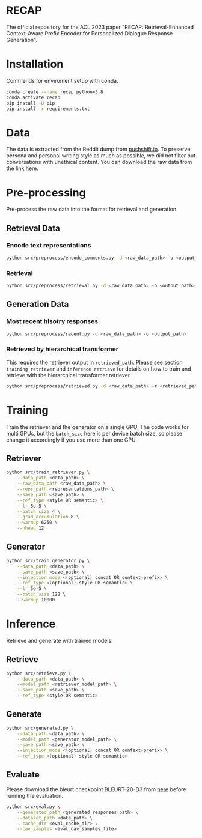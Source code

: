 # RECAP

The official repository for the ACL 2023 paper "RECAP: Retrieval-Enhanced Context-Aware Prefix Encoder for Personalized Dialogue Response Generation".

# Installation

Commends for enviroment setup with conda.
```bash
conda create --name recap python=3.8
conda activate recap
pip install -U pip
pip install -r requirements.txt

```

# Data

The data is extracted from the Reddit dump from [pushshift.io](https://pushshift.io/). To preserve persona and personal writing style as much as possible, we did not filter out conversations with unethical content. You can download the raw data from the link [here](https://drive.google.com/file/d/1YC43Pqn15E7IIb90hjtauqRbwCOqAi3x/view?usp=sharing).

# Pre-processing

Pre-process the raw data into the format for retrieval and generation.

## Retrieval Data

### Encode text representations

```bash
python src/preprocess/encode_comments.py -d <raw_data_path> -o <output_path>
```

### Retrieval

```bash
python src/preprocess/retrieval.py -d <raw_data_path> -o <output_path>
```

## Generation Data

### Most recent hisotry responses

```bash
python src/preprocess/recent.py -d <raw_data_path> -o <output_path>
```

### Retrieved by hierarchical transformer

This requires the retriever output in `retrieved_path`. Please see section `training retriever` and `inference retrieve` for details on how to train and retrieve with the hierarchical transformer retriever.
```bash
python src/preprocess/retrieved.py -d <raw_data_path> -r <retrieved_path> -o <output_path>
```

# Training 

Train the retriever and the generator on a single GPU. The code works for multi GPUs, but the `batch_size` here is per device batch size, so please change it accordingly if you use more than one GPU.

## Retriever

```bash
python src/train_retriever.py \
    --data_path <data_path> \
    --raw_data_path <raw_data_path> \
    --reps_path <representations_path> \
    --save_path <save_path> \
    --ref_type <style OR semantic> \
    --lr 5e-5 \
    --batch_size 4 \
    --grad_accumulation 8 \
    --warmup 6250 \
    --nhead 12
```

## Generator

```bash
python src/train_generator.py \
    --data_path <data_path> \
    --save_path <save_path> \
    --injection_mode <(optional) concat OR context-prefix> \
    --ref_type <(optional) style OR semantic> \
    --lr 5e-5 \
    --batch_size 128 \
    --warmup 10000
```

# Inference

Retrieve and generate with trained models.

## Retrieve

```bash
python src/retrieve.py \
    --data_path <data_path> \
    --model_path <retriever_model_path> \
    --save_path <save_path> \
    --ref_type <style OR semantic>
```

## Generate

```bash
python src/generated.py \
    --data_path <data_path> \
    --model_path <generator_model_path> \
    --save_path <save_path> \
    --injection_mode <(optional) concat OR context-prefix> \
    --ref_type <(optional) style OR semantic>
```

## Evaluate

Please download the bleurt checkpoint BLEURT-20-D3 from [here](https://github.com/google-research/bleurt) before running the evaluation.

```bash
python src/eval.py \
    --generated_path <generated_responses_path> \
    --dataset_path <data_path> \
    --cache_dir <eval_cache_dir> \
    --cav_samples <eval_cav_samples_file>
```
